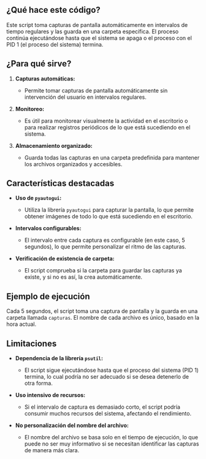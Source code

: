 ## ¿Qué hace este código?

Este script toma capturas de pantalla automáticamente en intervalos de tiempo regulares y las guarda en una carpeta específica. El proceso continúa ejecutándose hasta que el sistema se apaga o el proceso con el PID 1 (el proceso del sistema) termina.

## ¿Para qué sirve?

1. **Capturas automáticas:**
   - Permite tomar capturas de pantalla automáticamente sin intervención del usuario en intervalos regulares.

2. **Monitoreo:**
   - Es útil para monitorear visualmente la actividad en el escritorio o para realizar registros periódicos de lo que está sucediendo en el sistema.

3. **Almacenamiento organizado:**
   - Guarda todas las capturas en una carpeta predefinida para mantener los archivos organizados y accesibles.

## Características destacadas

- **Uso de `pyautogui`:**
   - Utiliza la librería `pyautogui` para capturar la pantalla, lo que permite obtener imágenes de todo lo que está sucediendo en el escritorio.

- **Intervalos configurables:**
   - El intervalo entre cada captura es configurable (en este caso, 5 segundos), lo que permite personalizar el ritmo de las capturas.

- **Verificación de existencia de carpeta:**
   - El script comprueba si la carpeta para guardar las capturas ya existe, y si no es así, la crea automáticamente.

## Ejemplo de ejecución

Cada 5 segundos, el script toma una captura de pantalla y la guarda en una carpeta llamada `capturas`. El nombre de cada archivo es único, basado en la hora actual.

## Limitaciones

- **Dependencia de la librería `psutil`:**
   - El script sigue ejecutándose hasta que el proceso del sistema (PID 1) termina, lo cual podría no ser adecuado si se desea detenerlo de otra forma.

- **Uso intensivo de recursos:**
   - Si el intervalo de captura es demasiado corto, el script podría consumir muchos recursos del sistema, afectando el rendimiento.

- **No personalización del nombre del archivo:**
   - El nombre del archivo se basa solo en el tiempo de ejecución, lo que puede no ser muy informativo si se necesitan identificar las capturas de manera más clara.
